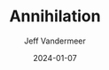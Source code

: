 ---
title: Annihilation
book: annihilation
author: Jeff Vandermeer
kindle: false
spoilers: false
date: 2024-01-07
---
